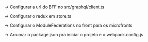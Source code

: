 -> Configurar a url do BFF no src/graphql/client.ts

-> Configurar o redux em store.ts

-> Configurar o ModuleFederations no front para os microfronts

-> Arrumar o package json pra iniciar o projeto e o webpack.config.js
